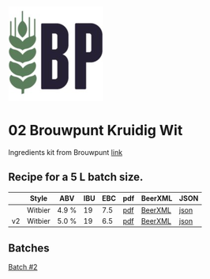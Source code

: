 ![logo](./02_Brouwpunt_Kruidig_Wit.jpeg)

# 02 Brouwpunt Kruidig Wit

Ingredients kit from Brouwpunt [link](https://brouwpunt.nl/product/kruidig-wit/)

## Recipe for a 5 L batch size.

|    | Style   | ABV   | IBU | EBC | pdf                                     | BeerXML                                      | JSON                                       |
|----|---------|-------|-----|-----|-----------------------------------------|----------------------------------------------|--------------------------------------------|
|    | Witbier | 4.9 % | 19  | 7.5 |[pdf](./02_Brouwpunt_Kruidig_Wit.pdf)    | [BeerXML](./02_Brouwpunt_Kruidig_Wit.xml)    | [json](./02_Brouwpunt_Kruidig_Wit.json)    |
| v2 | Witbier | 5.0 % | 19  | 6.5 |[pdf](./02_Brouwpunt_Kruidig_Wit_v2.pdf) | [BeerXML](./02_Brouwpunt_Kruidig_Wit_v2.xml) | [json](./02_Brouwpunt_Kruidig_Wit_v2.json) |

## Batches

[Batch #2](../../batches/batch_2/README.md)
